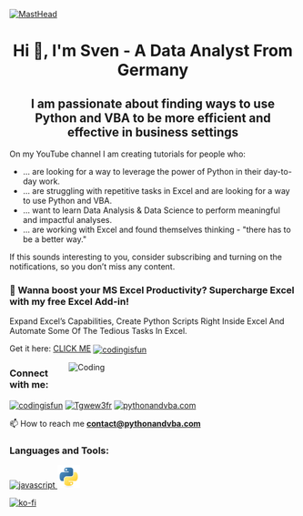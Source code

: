 [![MastHead](https://raw.githubusercontent.com/sven-bo/sven-bo/master/codingisfun_banner.png)](https://youtube.com/c/codingisfun)

<h1 align="center">Hi 👋, I'm Sven - A Data Analyst From Germany</h1>

<h2 align="center">I am passionate about finding ways to use Python and VBA to be more efficient and effective in business settings</h3>

On my YouTube channel I am creating tutorials for people who:
-	… are looking for a way to leverage the power of Python in their day-to-day work.
-	… are struggling with repetitive tasks in Excel and are looking for a way to use Python and VBA.
-	… want to learn Data Analysis & Data Science to perform meaningful and impactful analyses.
-	… are working with Excel and found themselves thinking - "there has to be a better way."

If this sounds interesting to you, consider subscribing and turning on the notifications, so you don’t miss any content.


<h3 align="left">🚀 Wanna boost your MS Excel Productivity? Supercharge Excel with my free Excel Add-in!</h3>
Expand Excel’s Capabilities, Create Python Scripts Right Inside Excel And Automate Some Of The Tedious Tasks In Excel.
<p align="left">Get it here:
<a href="https://www.pythonandvba.com/mytoolbelt" title="Go to https://www.pythonandvba.com/mytoolbelt" target="_blank">CLICK ME</a>
<a href="https://www.pythonandvba.com/mytoolbelt" target="_blank"><img align="center" src="https://www.pythonandvba.com/wp-content/uploads/2022/05/ToolBelt_v3.jpg" alt="codingisfun"/></a>
</p>

<img align="right" alt="Coding" width="400" src="https://raw.githubusercontent.com/sven-bo/sven-bo/master/mini-sven.gif">

<h3 align="left">Connect with me:</h3>
<p align="left">
<a href="https://www.youtube.com/c/codingisfun" target="_blank"><img align="center" src="https://raw.githubusercontent.com/rahuldkjain/github-profile-readme-generator/master/src/images/icons/Social/youtube.svg" alt="codingisfun" height="30" width="40" /></a>
<a href="https://discord.gg/Tgwew3fr" target="_blank"><img align="center" src="https://raw.githubusercontent.com/rahuldkjain/github-profile-readme-generator/master/src/images/icons/Social/discord.svg" alt="Tgwew3fr" height="30" width="40" /></a>
<a href="https://pythonandvba.com" target="_blank"><img align="center" src="https://raw.githubusercontent.com/sven-bo/sven-bo/master/website.svg" alt="pythonandvba.com" height="30" width="40" /></a>
</p>

📫 How to reach me **contact@pythonandvba.com**

<h3 align="left">Languages and Tools:</h3>
<p align="left"> <a href="https://docs.microsoft.com/en-us/office/vba/api/overview/" target="_blank"> <img src="https://raw.githubusercontent.com/sven-bo/sven-bo/master/vba.png" alt="javascript" width="40" height="40"/> </a> <a href="https://www.python.org" target="_blank"> <img src="https://raw.githubusercontent.com/devicons/devicon/master/icons/python/python-original.svg" alt="python" width="40" height="40"/> </a> </p>

[![ko-fi](https://ko-fi.com/img/githubbutton_sm.svg)](https://ko-fi.com/X7X47Q0EG)
